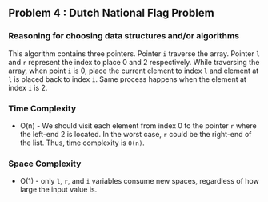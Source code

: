 ## Problem 4 : Dutch National Flag Problem

### Reasoning for choosing data structures and/or algorithms

This algorithm contains three pointers. Pointer `i` traverse the array. Pointer `l` and `r` represent the index to place 0 and 2 respectively. While traversing the array, when point `i` is 0, place the current element to index `l` and element at `l` is placed back to index `i`. Same process happens when the element at index `i` is 2. 

### Time Complexity

- O(n) - We should visit each element from index 0 to the pointer `r` where the left-end 2 is located. In the worst case, `r` could be the right-end of the list. Thus, time complexity is `O(n)`.

### Space Complexity

- O(1) - only `l`, `r`, and `i` variables consume new spaces, regardless of how large the input value is. 
